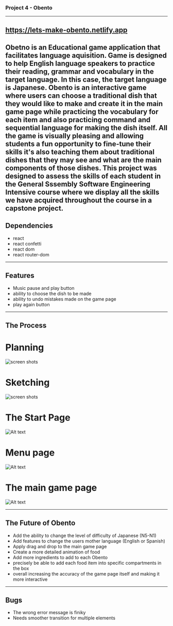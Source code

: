 ### Project 4 - Obento
------------------------------------
https://lets-make-obento.netlify.app
---------------------------------------
Obetno is an Educational game application that facilitates language aquisition. Game is designed to help English language speakers to practice their reading, grammar and vocabulary in the target language. In this case, the target language is Japanese. Obento is an interactive game where users can choose a traditional dish that they would like to make and create it in the main game page while practicing the vocabulary for each item and also practicing command and sequential language for making the dish itself. All the game is visually pleasing and allowing students a fun opportunity to fine-tune their skills it's also teaching them about traditional dishes that they may see and what are the main components of those dishes. This project was designed to assess the skills of each student in the General Sssembly Software Engineering Intensive course where we display all the skills we have acquired throughout the course in a capstone project. 
--------------------------
## Dependencies
- react
- react confetti
- react dom
- react router-dom
-------------------------------
## Features
- Music pause and play button
- ability to choose the dish to be made
- ability to undo mistakes made on the game page
- play again button
-------------------------------
## The Process

# Planning
![screen shots](/src/assets/trelloboard.png)

# Sketching
![screen shots](/src/assets/planning.png)

# The Start Page
![Alt text](/src/assets/startpage.gif)

# Menu page
![Alt text](/src/assets/menupage.gif)

# The main game page
![Alt text](/src/assets/gamepage.gif)

-----------------------------------

## The Future of Obento

- Add the ability to change the level of difficulty of Japanese (N5-N1)
- Add features to change the users mother language (English or Spanish)
- Apply drag and drop to the main game page
- Create a more detailed animation of food
- Add more ingredients to add to each Obento
- precisely be able to add each food item into specific compartments in the box
- overall increasing the accuracy of the game page itself and making it more interactive
-----------------------------------------

## Bugs
- The wrong error message is finiky
- Needs smoother transition for multiple elements








